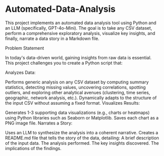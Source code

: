 # Automated-Data-Analysis
This project implements an automated data analysis tool using Python and an LLM (specifically, GPT-4o-Mini). The goal is to take any CSV dataset, perform a comprehensive exploratory analysis, visualize key insights, and finally, narrate a data story in a Markdown file.

Problem Statement

In today's data-driven world, gaining insights from raw data is essential. This project challenges you to create a Python script that:

Analyzes Data:

Performs generic analysis on any CSV dataset by computing summary statistics, detecting missing values, uncovering correlations, spotting outliers, and exploring other analytical avenues (clustering, time series, geographic, network analysis, etc.).
Dynamically adapts to the structure of the input CSV without assuming a fixed format.
Visualizes Results:

Generates 1-3 supporting data visualizations (e.g., charts or heatmaps) using Python libraries such as Seaborn or Matplotlib.
Saves each chart as a PNG image file.
Narrates a Story:

Uses an LLM to synthesize the analysis into a coherent narrative.
Creates a README.md file that tells the story of the data, detailing:
A brief description of the input data.
The analysis performed.
The key insights discovered.
The implications of the findings.
